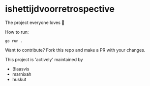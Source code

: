 # ishettijdvoorretrospective
The project everyone loves :rocket:

How to run:
```terminal
go run .
```

Want to contribute? Fork this repo and make a PR with your changes.

This project is 'actively' maintained by
- Blaasvis
- marnixah
- huskut